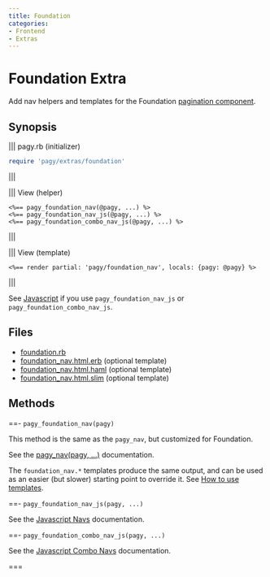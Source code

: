 ```yaml
---
title: Foundation
categories:
- Frontend
- Extras
---
```


# Foundation Extra

Add nav helpers and templates for the Foundation [pagination component](https://foundation.zurb.com/sites/docs/pagination.html).

## Synopsis

||| pagy.rb (initializer)
```ruby
require 'pagy/extras/foundation'
```
|||

||| View (helper)
```erb
<%== pagy_foundation_nav(@pagy, ...) %>
<%== pagy_foundation_nav_js(@pagy, ...) %>
<%== pagy_foundation_combo_nav_js(@pagy, ...) %>
```
|||

||| View (template)
```erb
<%== render partial: 'pagy/foundation_nav', locals: {pagy: @pagy} %>
```
|||

See [Javascript](/docs/api/javascript.md) if you use `pagy_foundation_nav_js` or `pagy_foundation_combo_nav_js`.

## Files

- [foundation.rb](https://github.com/ddnexus/pagy/blob/master/lib/pagy/extras/foundation.rb)
- [foundation_nav.html.erb](https://github.com/ddnexus/pagy/blob/master/lib/templates/foundation_nav.html.erb) (optional template)
- [foundation_nav.html.haml](https://github.com/ddnexus/pagy/blob/master/lib/templates/foundation_nav.html.haml) (optional template)
- [foundation_nav.html.slim](https://github.com/ddnexus/pagy/blob/master/lib/templates/foundation_nav.html.slim)  (optional template)

## Methods

==- `pagy_foundation_nav(pagy)`

This method is the same as the `pagy_nav`, but customized for Foundation.

See the [pagy_nav(pagy, ...)](/docs/api/frontend.md#pagy-nav-pagy) documentation.

The `foundation_nav.*` templates produce the same output, and can be used as an easier (but slower) starting point to override it. See [How to use templates](/docs/how-to.md#use-templates).

==- `pagy_foundation_nav_js(pagy, ...)`

See the [Javascript Navs](/docs/api/javascript/navs.md) documentation.

==- `pagy_foundation_combo_nav_js(pagy, ...)`

See the [Javascript Combo Navs](/docs/api/javascript/combo-navs.md) documentation.

===

